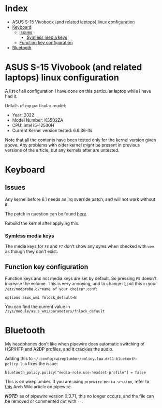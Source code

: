 # Index
<!-- TOC start (generated with https://github.com/derlin/bitdowntoc) -->
- [ASUS S-15 Vivobook (and related laptops) linux configuration](#asus-s-15-vivobook-and-related-laptops-linux-configuration)
- [Keyboard](#keyboard)
   * [Issues](#issues)
      + [Symless media keys](#symless-media-keys)
   * [Function key configuration](#function-key-configuration)
- [Bluetooth](#bluetooth)
<!-- TOC end -->
# ASUS S-15 Vivobook (and related laptops) linux configuration
A list of all configuration I have done on this particular laptop while I
have had it.

Details of my particular model:
* Year: 2022
* Model Number: K3502ZA
* CPU: Intel i5-12500H
* Current Kernel version tested: 6.6.36-lts

Note that all the contents have been tested only for the kernel version given
above. Any problems with older kernel *might* be present in previous versions of
the article, but any kernels after are untested.
# Keyboard
## Issues
Any kernel before 6.1 needs an irq override patch, and will not work without it.

The patch in question can be found
[here](https://bugzilla.kernel.org/attachment.cgi?id=301559&action=diff).

Rebuild the kernel after applying this.
### Symless media keys
The media keys for `F8` and `F7` don't show any syms when checked with `wev` as
though they don't exist.
## Function key configuration
Function keys and not media keys are set by default. So pressing `F5` doesn't
increase the volume. This is very annoying, and to change it,
put this in your `/etc/modprobe.d/*name of your choice*.conf`:
```
options asus_wmi fnlock_default=N
```
You can find the current value in `/sys/module/asus_wmi/parameters/fnlock_default`
# Bluetooth
My headphones don't like when pipewire does automatic switching of HSP/HFP and
A2DP profiles, and it crackles the audio.

Adding this to `~/.config/wireplumber/policy.lua.d/11-bluetooth-policy.lua`
fixes the issue:
```
bluetooth_policy.policy["media-role.use-headset-profile"] = false
```
This is on wireplumber. If you are using `pipewire-media-session`, refer to [this](https://wiki.archlinux.org/title/PipeWire#Bluetooth_devices)
Arch Wiki article on pipewire.

***NOTE:*** as of pipewire version 0.3.71, this no longer occurs, and the file
can be removed or commented out with `--`.
